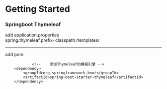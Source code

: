 # Getting Started

### Springboot Thymeleaf

add application.properties  
spring.thymeleaf.prefix=classpath:/templates/

***
add pom

			    <!-- 	添加Thymeleaf的模板引擎 -->
		<dependency>
      		<groupId>org.springframework.boot</groupId>
      		<artifactId>spring-boot-starter-thymeleaf</artifactId>
    	</dependency>
